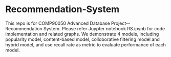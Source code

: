 # Recommendation-System
This repo is for COMP90050 Advanced Database Project--Recommendation System. Please refer Juypter notebook RS.ipynb for code implementation and related graphs.
We demonstrate 4 models, including popularity model, content-based model, colloborative filtering model and hybrid model, and use recall rate as metric to evaluate performance of each model. 
